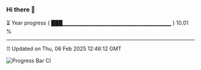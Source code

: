 ### Hi there 👋

⏳ Year progress { ███▁▁▁▁▁▁▁▁▁▁▁▁▁▁▁▁▁▁▁▁▁▁▁▁▁▁▁ } 10.01 %

---

⏰ Updated on Thu, 06 Feb 2025 12:46:12 GMT

![Progress Bar CI](https://github.com/DhruviPatel157/GitHub-Actions-Demo/workflows/Progress%20Bar%20CI/badge.svg)

